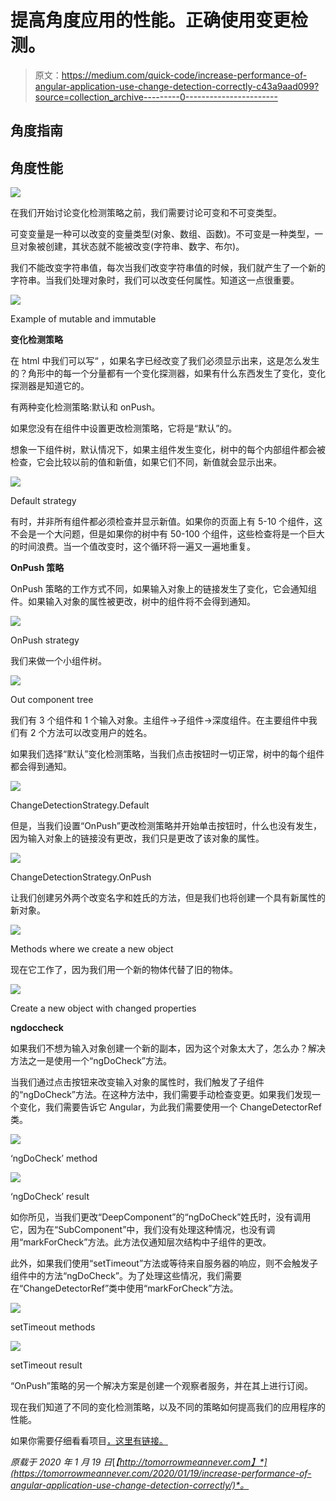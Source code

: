 # 提高角度应用的性能。正确使用变更检测。

> 原文：<https://medium.com/quick-code/increase-performance-of-angular-application-use-change-detection-correctly-c43a9aad099?source=collection_archive---------0----------------------->

## 角度指南

## 角度性能

![](img/fd3501cfc28453088bdef836274564b8.png)

在我们开始讨论变化检测策略之前，我们需要讨论可变和不可变类型。

可变变量是一种可以改变的变量类型(对象、数组、函数)。不可变是一种类型，一旦对象被创建，其状态就不能被改变(字符串、数字、布尔)。

我们不能改变字符串值，每次当我们改变字符串值的时候，我们就产生了一个新的字符串。当我们处理对象时，我们可以改变任何属性。知道这一点很重要。

![](img/bbab17f260f6c344396e8231c5c4e12f.png)

Example of mutable and immutable

**变化检测策略**

在 html 中我们可以写“ ，如果名字已经改变了我们必须显示出来，这是怎么发生的？角形中的每一个分量都有一个变化探测器，如果有什么东西发生了变化，变化探测器是知道它的。

有两种变化检测策略:默认和 onPush。

如果您没有在组件中设置更改检测策略，它将是“默认”的。

想象一下组件树，默认情况下，如果主组件发生变化，树中的每个内部组件都会被检查，它会比较以前的值和新值，如果它们不同，新值就会显示出来。

![](img/ed30756539a61d996a8466745f37afa0.png)

Default strategy

有时，并非所有组件都必须检查并显示新值。如果你的页面上有 5-10 个组件，这不会是一个大问题，但是如果你的树中有 50-100 个组件，这些检查将是一个巨大的时间浪费。当一个值改变时，这个循环将一遍又一遍地重复。

**OnPush 策略**

OnPush 策略的工作方式不同，如果输入对象上的链接发生了变化，它会通知组件。如果输入对象的属性被更改，树中的组件将不会得到通知。

![](img/ef44d3b9e73d44be59328e6fd24064be.png)

OnPush strategy

我们来做一个小组件树。

![](img/05c8094354b1d12b1c6bc2aba6e543c5.png)

Out component tree

我们有 3 个组件和 1 个输入对象。主组件->子组件->深度组件。在主要组件中我们有 2 个方法可以改变用户的姓名。

如果我们选择“默认”变化检测策略，当我们点击按钮时一切正常，树中的每个组件都会得到通知。

![](img/3c611088584329a8976252c7721afb79.png)

ChangeDetectionStrategy.Default

但是，当我们设置“OnPush”更改检测策略并开始单击按钮时，什么也没有发生，因为输入对象上的链接没有更改，我们只是更改了该对象的属性。

![](img/a5183328d30ff0784e2ad711e4b1c320.png)

ChangeDetectionStrategy.OnPush

让我们创建另外两个改变名字和姓氏的方法，但是我们也将创建一个具有新属性的新对象。

![](img/efa627db601e69bafea974245bfea041.png)

Methods where we create a new object

现在它工作了，因为我们用一个新的物体代替了旧的物体。

![](img/05fac338b2b74cdfb0097ee6b96fae80.png)

Create a new object with changed properties

**ngdoccheck**

如果我们不想为输入对象创建一个新的副本，因为这个对象太大了，怎么办？解决方法之一是使用一个“ngDoCheck”方法。

当我们通过点击按钮来改变输入对象的属性时，我们触发了子组件的“ngDoCheck”方法。在这种方法中，我们需要手动检查变更。如果我们发现一个变化，我们需要告诉它 Angular，为此我们需要使用一个 ChangeDetectorRef 类。

![](img/a273f633c3763512901d84f21397e6c6.png)

‘ngDoCheck’ method

![](img/62fa745fcd9d966e440de48a712cfe6b.png)

‘ngDoCheck’ result

如你所见，当我们更改“DeepComponent”的“ngDoCheck”姓氏时，没有调用它，因为在“SubComponent”中，我们没有处理这种情况，也没有调用“markForCheck”方法。此方法仅通知层次结构中子组件的更改。

此外，如果我们使用“setTimeout”方法或等待来自服务器的响应，则不会触发子组件中的方法“ngDoCheck”。为了处理这些情况，我们需要在“ChangeDetectorRef”类中使用“markForCheck”方法。

![](img/df57fae19099177d8115af4e38aed7f3.png)

setTimeout methods

![](img/e52cbaabc7c55f80601fbe72a3b88aeb.png)

setTimeout result

“OnPush”策略的另一个解决方案是创建一个观察者服务，并在其上进行订阅。

现在我们知道了不同的变化检测策略，以及不同的策略如何提高我们的应用程序的性能。

如果你需要仔细看看项目[，这里有链接。](https://github.com/8Tesla8/change-detection)

*原载于 2020 年 1 月 19 日*[*【http://tomorrowmeannever.com】*](https://tomorrowmeannever.com/2020/01/19/increase-performance-of-angular-application-use-change-detection-correctly/)*。*